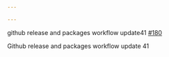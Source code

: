 ```yaml
---

---
```

    
github release and packages workflow update41 [#180](https://github.com/JantaeLeckie/monorepo-release-changesets/pull/180)
    
Github release and packages workflow update 41
